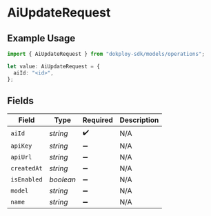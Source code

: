 # AiUpdateRequest

## Example Usage

```typescript
import { AiUpdateRequest } from "dokploy-sdk/models/operations";

let value: AiUpdateRequest = {
  aiId: "<id>",
};
```

## Fields

| Field              | Type               | Required           | Description        |
| ------------------ | ------------------ | ------------------ | ------------------ |
| `aiId`             | *string*           | :heavy_check_mark: | N/A                |
| `apiKey`           | *string*           | :heavy_minus_sign: | N/A                |
| `apiUrl`           | *string*           | :heavy_minus_sign: | N/A                |
| `createdAt`        | *string*           | :heavy_minus_sign: | N/A                |
| `isEnabled`        | *boolean*          | :heavy_minus_sign: | N/A                |
| `model`            | *string*           | :heavy_minus_sign: | N/A                |
| `name`             | *string*           | :heavy_minus_sign: | N/A                |